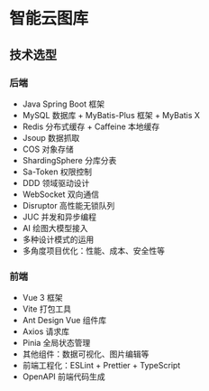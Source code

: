 # 智能云图库

##  技术选型

### 后端

- Java Spring Boot 框架
- MySQL 数据库 + MyBatis-Plus 框架 + MyBatis X
- Redis 分布式缓存 + Caffeine 本地缓存
- Jsoup 数据抓取
- COS 对象存储
-  ShardingSphere 分库分表
-  Sa-Token 权限控制
-  DDD 领域驱动设计
-  WebSocket 双向通信
-  Disruptor 高性能无锁队列
-  JUC 并发和异步编程
-  AI 绘图大模型接入
-  多种设计模式的运用
-  多角度项目优化：性能、成本、安全性等

### 前端

- Vue 3 框架
- Vite 打包工具
- Ant Design Vue 组件库
- Axios 请求库
- Pinia 全局状态管理
- 其他组件：数据可视化、图片编辑等
- 前端工程化：ESLint + Prettier + TypeScript
-  OpenAPI 前端代码生成
